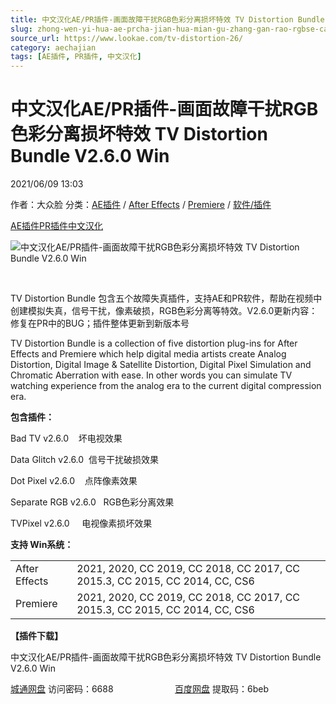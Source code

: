 ```yaml
---
title: 中文汉化AE/PR插件-画面故障干扰RGB色彩分离损坏特效 TV Distortion Bundle V2.6.0 Win
slug: zhong-wen-yi-hua-ae-prcha-jian-hua-mian-gu-zhang-gan-rao-rgbse-cai-fen-chi-sun-pi-te-xiao-tv-distortion-bundle-v2-6-0-win
source_url: https://www.lookae.com/tv-distortion-26/
category: aechajian
tags: [AE插件, PR插件, 中文汉化]
---
```

# 中文汉化AE/PR插件-画面故障干扰RGB色彩分离损坏特效 TV Distortion Bundle V2.6.0 Win

2021/06/09 13:03

作者：大众脸
分类：[AE插件](https://www.lookae.com/after-effects/aechajian/) / [After Effects](https://www.lookae.com/after-effects/) / [Premiere](https://www.lookae.com/qitarjcj/premierezy/) / [软件/插件](https://www.lookae.com/qitarjcj/)

[AE插件](https://www.lookae.com/tag/ae%e6%8f%92%e4%bb%b6/)[PR插件](https://www.lookae.com/tag/pr%e6%8f%92%e4%bb%b6/)[中文汉化](https://www.lookae.com/tag/%e4%b8%ad%e6%96%87%e6%b1%89%e5%8c%96/)

![中文汉化AE/PR插件-画面故障干扰RGB色彩分离损坏特效 TV Distortion Bundle V2.6.0 Win](https://www.lookae.com/wp-content/uploads/2017/05/TV-Distortion-.jpg "中文汉化AE/PR插件-画面故障干扰RGB色彩分离损坏特效 TV Distortion Bundle V2.6.0 Win-LookAE.com")

﻿

TV Distortion Bundle 包含五个故障失真插件，支持AE和PR软件，帮助在视频中创建模拟失真，信号干扰，像素破损，RGB色彩分离等特效。V2.6.0更新内容：修复在PR中的BUG；插件整体更新到新版本号

TV Distortion Bundle is a collection of five distortion plug-ins for After Effects and Premiere which help digital media artists create Analog Distortion, Digital Image & Satellite Distortion, Digital Pixel Simulation and Chromatic Aberration with ease. In other words you can simulate TV watching experience from the analog era to the current digital compression era.

**包含插件：**

Bad TV v2.6.0    坏电视效果

Data Glitch v2.6.0  信号干扰破损效果

Dot Pixel v2.6.0    点阵像素效果

Separate RGB v2.6.0   RGB色彩分离效果

TVPixel v2.6.0     电视像素损坏效果

**支持 Win系统：**

|  |  |
| --- | --- |
| After Effects | 2021, 2020, CC 2019, CC 2018, CC 2017, CC 2015.3, CC 2015, CC 2014, CC, CS6 |
| Premiere | 2021, 2020, CC 2019, CC 2018, CC 2017, CC 2015.3, CC 2015, CC 2014, CC, CS6 |

**【插件下载】**

中文汉化AE/PR插件-画面故障干扰RGB色彩分离损坏特效 TV Distortion Bundle V2.6.0 Win

[城通网盘](https://089u.com/f/680462-498250295-12a914) 访问密码：6688                         [百度网盘](https://pan.baidu.com/s/1RXYrPL7u1IryqOS6hn1XNg) 提取码：6beb
